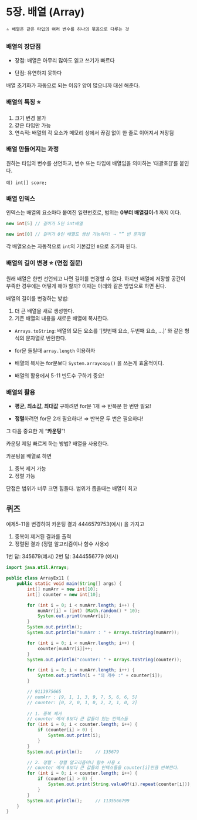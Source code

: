 # 5장. 배열 (Array)

```
⭐ 배열은 같은 타입의 여러 변수를 하나의 묶음으로 다루는 것
```

### 배열의 장단점 
- 장점: 배열은 아무리 많아도 읽고 쓰기가 빠르다

- 단점: 유연하지 못하다

배열 초기화가 자동으로 되는 이유? 양이 많으니까 대신 해준다.

### 배열의 특징 ⭐️

1. 크기 변경 불가
2. 같은 타입만 가능
3. 연속적: 배열의 각 요소가 메모리 상에서 끊김 없이 한 줄로 이어져서 저장됨

### 배열 만들어지는 과정

원하는 타입의 변수를 선언하고, 변수 또는 타입에 배열임을 의미하는 ‘대괄호[]’를 붙인다. 

`예) int[] score;`

### 배열 인덱스

인덱스는 배열의 요소마다 붙여진 일련번호로, 범위는 **0부터 배열길이-1** 까지 이다. 

```java
new int[5] // 길이가 5인 int배열

new int[0] // 길이가 0인 배열도 생성 가능하다! ⇒ “” 빈 문자열
```

각 배열요소는 자동적으로 `int`의 기본값인 `0`으로 초기화 된다.

### 배열의 길이 변경 ⭐️ (면접 질문)

원래 배열은 한번 선언되고 나면 길이를 변경할 수 없다. 하지만 배열에 저장할 공간이 부족한 경우에는 어떻게 해야 할까? 이때는 아래와 같은 방법으로 하면 된다.

배열의 길이를 변경하는 방법:

1. 더 큰 배열을 새로 생성한다.
2. 기존 배열의 내용을 새로운 배열에 복사한다.

- `Arrays.toString`: 배열의 모든 요소를 ‘[첫번째 요소, 두번째 요소, …]’ 와 같은 형식의 문자열로 반환한다. 

- for문 돌릴때 `array.length` 이용하자

- 배열의 복사는 for문보다 `System.arraycopy()` 을 쓰는게 효율적이다.

- 배열의 활용에서 5-11 빈도수 구하기 중요!

### 배열의 활용
- **평균, 최소값, 최대값** 구하려면 for문 1개 ⇒ 반복문 한 번만 필요!

- **정렬**하려면 for문 2개 필요하다! ⇒ 반복문 두 번은 필요하다!

그 다음 중요한 게 “**카운팅**”!

카운팅 제일 빠르게 하는 방법? 배열을 사용한다.

카운팅을 배열로 하면

1. 중복 제거 가능
2. 정렬 가능

단점은 범위가 너무 크면 힘들다. 범위가 좁을때는 배열이 최고


## 퀴즈

예제5-11을 변경하여 카운팅 결과 4446579753(예시) 을 가지고

1. 중복이 제거된 결과를 출력
2. 정렬된 결과 (정렬 알고리즘이나 함수 사용x)

1번 답: 345679(예시)
2번 답: 3444556779 (예시)

```java
import java.util.Arrays;

public class ArrayEx11 {
    public static void main(String[] args) {
        int[] numArr = new int[10];
        int[] counter = new int[10];

        for (int i = 0; i < numArr.length; i++) {
            numArr[i] = (int) (Math.random() * 10);
            System.out.print(numArr[i]);
        }
        System.out.println();
        System.out.println("numArr : " + Arrays.toString(numArr)); 

        for (int i = 0; i < numArr.length; i++) {
            counter[numArr[i]]++;
        }
        System.out.println("counter: " + Arrays.toString(counter)); 

        for (int i = 0; i < numArr.length; i++) {
            System.out.println(i + "의 개수 :" + counter[i]);
        }

        // 9113975665
        // numArr : [9, 1, 1, 3, 9, 7, 5, 6, 6, 5]
		// counter: [0, 2, 0, 1, 0, 2, 2, 1, 0, 2]
				
        // 1. 중복 제거
        // counter 에서 0보다 큰 값들이 있는 인덱스들
        for (int i = 0; i < counter.length; i++) {
            if (counter[i] > 0) {
                System.out.print(i);
            }
        }
        System.out.println();     // 135679

        // 2. 정렬 - 정렬 알고리즘이나 함수 사용 x
        // counter 에서 0보다 큰 값들의 인덱스들을 counter[i]만큼 반복한다.
        for (int i = 0; i < counter.length; i++) {
            if (counter[i] > 0) {
                System.out.print(String.valueOf(i).repeat(counter[i]));
            }
        }
        System.out.println();     // 1135566799
    }
}

```
